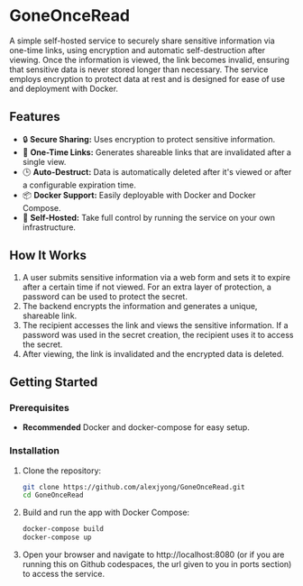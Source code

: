 # GoneOnceRead
A simple self-hosted service to securely share sensitive information via one-time links, using encryption and automatic self-destruction after viewing.
Once the information is viewed, the link becomes invalid, ensuring that sensitive data is never stored longer than necessary. The service employs encryption to protect data at rest and is designed for ease of use and deployment with Docker.

## Features

- 🔒 **Secure Sharing:** Uses encryption to protect sensitive information.
- 📜 **One-Time Links:** Generates shareable links that are invalidated after a single view.
- 🕒 **Auto-Destruct:** Data is automatically deleted after it's viewed or after a configurable expiration time.
- 📦 **Docker Support:** Easily deployable with Docker and Docker Compose.
- 🧰 **Self-Hosted:** Take full control by running the service on your own infrastructure.

## How It Works

1. A user submits sensitive information via a web form and sets it to expire after a certain time if not viewed. For an extra layer of protection, a password can be used to protect the secret. 
2. The backend encrypts the information and generates a unique, shareable link.
3. The recipient accesses the link and views the sensitive information. If a password was used in the secret creation, the recipient uses it to access the secret. 
4. After viewing, the link is invalidated and the encrypted data is deleted.

## Getting Started

### Prerequisites

- **Recommended** Docker and docker-compose for easy setup.

### Installation

1. Clone the repository:

   ```bash
   git clone https://github.com/alexjyong/GoneOnceRead.git
   cd GoneOnceRead
   ```
2. Build and run the app with Docker Compose:
   ```bash
   docker-compose build
   docker-compose up
   ```
3. Open your browser and navigate to http://localhost:8080 (or if you are running this on Github codespaces, the url given to you in ports section) to access the service.
